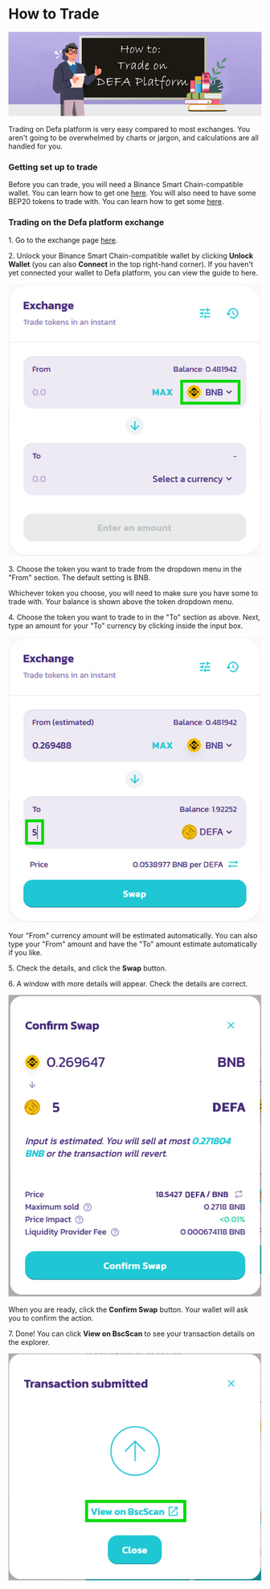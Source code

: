 # How to Trade

![](<../../.gitbook/assets/image (6) (1).png>)

Trading on Defa platform is very easy compared to most exchanges. You aren't going to be overwhelmed by charts or jargon, and calculations are all handled for you.

### **Getting set up to trade**

Before you can trade, you will need a Binance Smart Chain-compatible wallet. You can learn how to get one [here](../../get-started/create-a-wallet.md). You will also need to have some BEP20 tokens to trade with. You can learn how to get some [here](../../get-started/get-bep20-tokens.md).

### **Trading on the Defa platform exchange**

1\. Go to the exchange page [here](https://defa.finance/swap).

2\. Unlock your Binance Smart Chain-compatible wallet by clicking **Unlock Wallet** (you can also **Connect** in the top right-hand corner). If you haven't yet connected your wallet to Defa platform, you can view the guide to here.

![](<../../.gitbook/assets/image (2) (1).png>)

3\. Choose the token you want to trade from the dropdown menu in the "From" section. The default setting is BNB.

Whichever token you choose, you will need to make sure you have some to trade with. Your balance is shown above the token dropdown menu.

4\. Choose the token you want to trade to in the "To" section as above. Next, type an amount for your "To" currency by clicking inside the input box.

![](<../../.gitbook/assets/image (5).png>)

Your "From" currency amount will be estimated automatically. You can also type your "From" amount and have the "To" amount estimate automatically if you like.

5\. Check the details, and click the **Swap** button.

6\. A window with more details will appear. Check the details are correct.

![](<../../.gitbook/assets/image (1) (1).png>)

When you are ready, click the **Confirm Swap** button. Your wallet will ask you to confirm the action.

7\. Done! You can click **View on BscScan** to see your transaction details on the explorer.

![](<../../.gitbook/assets/image (3) (1).png>)

&#x20;
